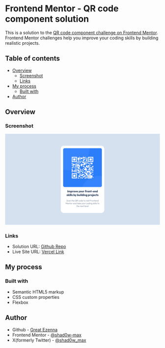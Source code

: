 # Frontend Mentor - QR code component solution

This is a solution to the [QR code component challenge on Frontend Mentor](https://www.frontendmentor.io/challenges/qr-code-component-iux_sIO_H). Frontend Mentor challenges help you improve your coding skills by building realistic projects. 

## Table of contents

- [Overview](#overview)
  - [Screenshot](#screenshot)
  - [Links](#links)
- [My process](#my-process)
  - [Built with](#built-with)  
- [Author](#author) 

## Overview

### Screenshot

![](images/screenshot.png) 

### Links

- Solution URL: [Github Repo](https://github.com/shad0w-max/qr-code-component)
- Live Site URL: [Vercel Link](https://qr-code-component-eta-orpin.vercel.app/)

## My process

### Built with

- Semantic HTML5 markup
- CSS custom properties
- Flexbox    

## Author

- Github - [Great Ezenna](https://github.com/shad0w-max)
- Frontend Mentor - [@shad0w-max](https://www.frontendmentor.io/profile/shad0w-max)
- X(formerly Twitter) - [@shad0w_max](https://x.com/shad0w_max) 